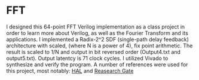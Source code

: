 # FFT

I designed this 64-point FFT Verilog implementation as a class project in order to learn more about Verilog, as well as the Fourier Transform and its applications.
I implemented a Radix-2^2 SDF (single-path delay feedback) architecture with scaled, (where N is a power of 4), fix point arithmetic. The result is scaled to 1/N and output in bit reversed order (Output4.txt and output5.txt). Output latentcy is 71 clock cycles. I utilized Vivado to synthesize and verify the program. A number of references were used for this project, most notably: [HAL](https://hal.science/hal-01800743/document) and [Reasearch Gate](https://www.researchgate.net/figure/N-point-R22SDF-pipeline-FFT-processor-architecture_fig2_26850326)
